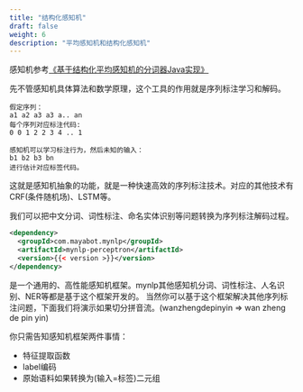 ```yaml
---
title: "结构化感知机"
draft: false
weight: 6
description: "平均感知机和结构化感知机"
---
```


感知机参考[《基于结构化平均感知机的分词器Java实现》](http://www.hankcs.com/nlp/segment/implementation-of-word-segmentation-device-java-based-on-structured-average-perceptron.html)

先不管感知机具体算法和数学原理，这个工具的作用就是序列标注学习和解码。
```
假定序列：
a1 a2 a3 a3 a.. an
每个序列对应标注代码:
0 0 1 2 2 3 4 .. 1

感知机可以学习标注行为，然后未知的输入：
b1 b2 b3 bn
进行估计对应标签代码。
```

这就是感知机抽象的功能，就是一种快速高效的序列标注技术。对应的其他技术有CRF(条件随机场)、LSTM等。

我们可以把中文分词、词性标注、命名实体识别等问题转换为序列标注解码过程。

```xml
<dependency>
  <groupId>com.mayabot.mynlp</groupId>
  <artifactId>mynlp-perceptron</artifactId>
  <version>{{< version >}}</version>
</dependency>
```


是一个通用的、高性能感知机框架。mynlp其他感知机分词、词性标注、人名识别、NER等都是基于这个框架开发的。
当然你可以基于这个框架解决其他序列标注问题，下面我们将演示如果切分拼音流。(wanzhengdepinyin => wan zheng de pin yin)

你只需告知感知机框架两件事情：
- 特征提取函数
- label编码
- 原始语料如果转换为(输入=标签)二元组